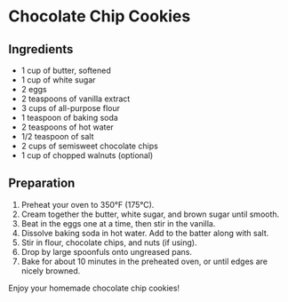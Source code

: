 # Chocolate Chip Cookies

## Ingredients

- 1 cup of butter, softened
- 1 cup of white sugar
- 2 eggs
- 2 teaspoons of vanilla extract
- 3 cups of all-purpose flour
- 1 teaspoon of baking soda
- 2 teaspoons of hot water
- 1/2 teaspoon of salt
- 2 cups of semisweet chocolate chips
- 1 cup of chopped walnuts (optional)

## Preparation

1. Preheat your oven to 350°F (175°C).
2. Cream together the butter, white sugar, and brown sugar until smooth.
3. Beat in the eggs one at a time, then stir in the vanilla.
4. Dissolve baking soda in hot water. Add to the batter along with salt.
5. Stir in flour, chocolate chips, and nuts (if using).
6. Drop by large spoonfuls onto ungreased pans.
7. Bake for about 10 minutes in the preheated oven, or until edges are nicely browned.

Enjoy your homemade chocolate chip cookies!
